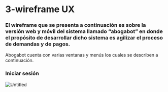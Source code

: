 # 3-wireframe UX

### El wireframe que se presenta a continuación es sobre la versión web y móvil del sistema llamado “abogabot” en donde el propósito de desarrollar dicho sistema es agilizar el proceso de demandas y de pagos.

Abogabot cuenta con varias ventanas y menús los cuales se describen a continuación.

### Iniciar sesión

![Untitled](3-wirefram%20a2367/Untitled.png)